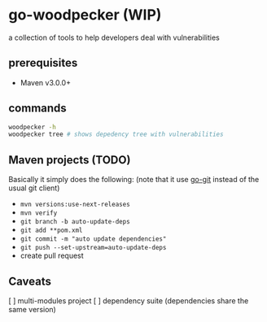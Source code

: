 # go-woodpecker (WIP)

a collection of tools to help developers deal with vulnerabilities

## prerequisites

* Maven v3.0.0+

## commands

```bash
woodpecker -h
woodpecker tree # shows depedency tree with vulnerabilities
```

## Maven projects (TODO)

Basically it simply does the following: 
(note that it use [go-git](https://github.com/go-git/go-git) instead of the usual git client)

* `mvn versions:use-next-releases`
* `mvn verify`
* `git branch -b auto-update-deps`
* `git add **pom.xml`
* `git commit -m "auto update dependencies"`
* `git push --set-upstream=auto-update-deps`
* create pull request


## Caveats
[ ] multi-modules project
[ ] dependency suite (dependencies share the same version)
